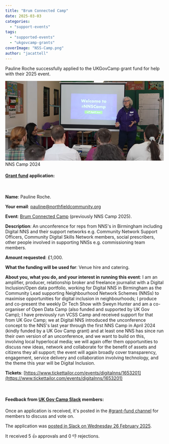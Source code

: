 ```yaml
---
title: "Brum Connected Camp"
date: 2025-03-03
categories:
  - "support-events"
tags:
  - "supported-events"
  - "ukgovcamp-grants"
coverImage: "NSS-Camp.png"
author: "jacattell"
---
```


Pauline Roche successfully applied to the UKGovCamp grant fund for help with their 2025 event.

[![Pauline introduces people to NSS Camp.](images/NSS-Camp-1000x500.png)](https://www.ukgovcamp.com/wp-content/uploads/2025/03/NSS-Camp.png) NNS Camp 2024

#### [Grant fund](https://www.ukgovcamp.com/grants/) application:

 

**Name**: Pauline Roche.

**Your email**: [pauline@northfieldcommunity.org](mailto:pauline@northfieldcommunity.org)

**Event**: [Brum Connected Camp](https://www.tickettailor.com/events/digitalnns/1653201) (previously NNS Camp 2025).

**Description**: An unconference for reps from NNS's in Birmingham including Digital NNS and their support networks e.g. Community Network Support Officers, Community Digital Skills Network members, social prescribers, other people involved in supporting NNSs e.g. commissioning team members.

**Amount requested**: £1,000.

**What the funding will be used for**: Venue hire and catering.

**About you, what you do, and your interest in running this event**: I am an amplifier, producer, relationship broker and freelance journalist with a Digital Inclusion/Open data portfolio, working for Digital NNS in Birmingham as the Community Lead supporting Neighbourhood Network Schemes (NNSs) to maximise opportunities for digital inclusion in neighbourhoods; I produce and co-present the weekly Dr Tech Show with Sweyn Hunter and am a co-organiser of Open Data Camp (also funded and supported by UK Gov Camp); I have previously run VCSS Camp and received support for that from UK Gov Camp; we at Digital NNS introduced the unconference concept to the NNS's last year through the first NNS Camp in April 2024 (kindly funded by a UK Gov Camp grant) and at least one NNS has since run their own version of an unconference, and we want to build on this, involving local hyperlocal media; we will again offer them opportunities to discuss new ideas, network and collaborate for the benefit of assets and citizens they all support; the event will again broadly cover transparency, engagement, service delivery and collaboration involving technology, and the theme this year will be Digital Inclusion.

**Tickets**: [https://www.tickettailor.com/events/digitalnns/1653201](https://www.tickettailor.com/events/digitalnns/1653201)

 

#### Feedback from [UK Gov Camp Slack](https://join.slack.com/t/ukgovcamp/shared_invite/zt-30z3ah4o2-QFW9vHJ69w94ywglIYPXZw) members:

Once an application is received, it's posted in the [#grant-fund channel](https://ukgovcamp.slack.com/archives/C087MH5D84X) for members to discuss and vote on.

The application was [posted in Slack on Wednesday 26 February 2025](https://ukgovcamp.slack.com/archives/C087MH5D84X/p1740608078881079).

It received 5 👍 approvals and 0 👎 rejections.
